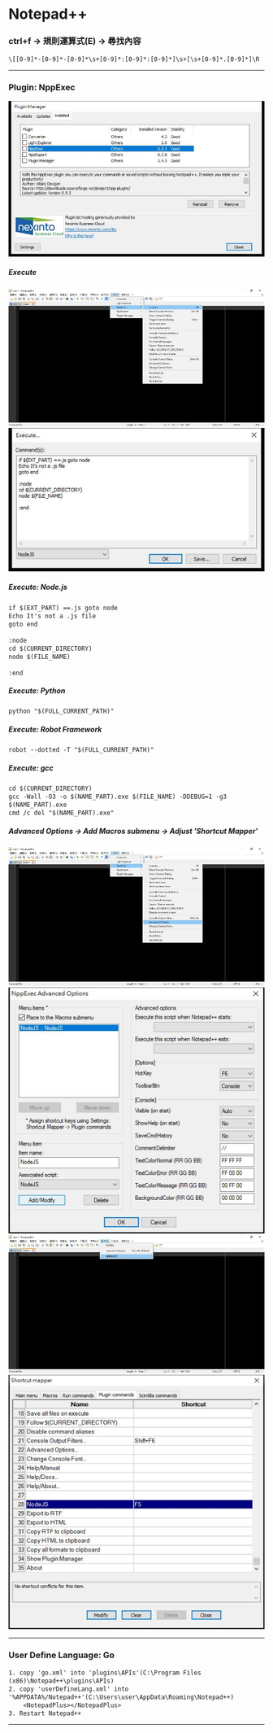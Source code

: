 ﻿Notepad++
===


### ctrl+f -> 規則運算式(E) -> 尋找內容
```
\[[0-9]*-[0-9]*-[0-9]*\s+[0-9]*:[0-9]*:[0-9]*]\s+[\s+[0-9]*.[0-9]*]\R
```
---

### Plugin: NppExec
![Install](NppExec_11_Install.jpg)
##### Execute
![Execute](NppExec_21_Execute.jpg)
![Execute](NppExec_22_Execute.jpg)
##### Execute: Node.js
```
if $(EXT_PART) ==.js goto node
Echo It's not a .js file
goto end

:node
cd $(CURRENT_DIRECTORY)
node $(FILE_NAME)

:end
```
##### Execute: Python
```
python "$(FULL_CURRENT_PATH)"
```
##### Execute: Robot Framework
```
robot --dotted -T "$(FULL_CURRENT_PATH)"
```
##### Execute: gcc
```
cd $(CURRENT_DIRECTORY)
gcc -Wall -O3 -o $(NAME_PART).exe $(FILE_NAME) -DDEBUG=1 -g3
$(NAME_PART).exe
cmd /c del "$(NAME_PART).exe"
```
##### Advanced Options -> Add Macros submenu -> Adjust 'Shortcut Mapper'
![Advanced Options](NppExec_31_AdvancedOptionsShortcutMapper.jpg)
![Advanced Options](NppExec_32_AdvancedOptionsShortcutMapper.jpg)
![Shortcut Mapper](NppExec_33_AdvancedOptionsShortcutMapper.jpg)
![Shortcut Mapper](NppExec_34_AdvancedOptionsShortcutMapper.jpg)

---

### User Define Language: Go
```
1. copy 'go.xml' into 'plugins\APIs'(C:\Program Files (x86)\Notepad++\plugins\APIs)
2. copy 'userDefineLang.xml' into '%APPDATA%/Notepad++'(C:\Users\user\AppData\Roaming\Notepad++)
	<NotepadPlus></NotepadPlus>
3. Restart Notepad++
```
---

